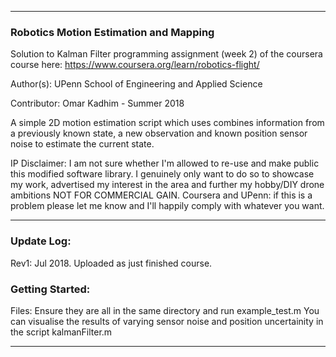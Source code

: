 ___

### Robotics Motion Estimation and Mapping

Solution to Kalman Filter programming assignment (week 2) of the coursera
course here: https://www.coursera.org/learn/robotics-flight/ 

Author(s): UPenn School of Engineering and Applied Science

Contributor: Omar Kadhim - Summer 2018

A simple 2D motion estimation script which uses combines information from a 
previously known state, a new observation and known position sensor noise
to estimate the current state.

IP Disclaimer: I am not sure whether I'm allowed to re-use and make public
this modified software library. I genuinely only want to do so to showcase
my work, advertised my interest in the area and further my hobby/DIY drone
ambitions NOT FOR COMMERCIAL GAIN. Coursera and UPenn: if this is a problem
please let me know and I'll happily comply with whatever you want.

___

### Update Log:

Rev1: Jul 2018. Uploaded as just finished course.

### Getting Started:

Files: 
Ensure they are all in the same directory and run example_test.m
You can visualise the results of varying sensor noise and position
uncertainity in the script kalmanFilter.m

_____

